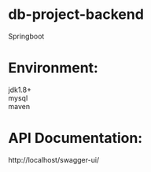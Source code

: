 # db-project-backend
Springboot
# Environment:  
jdk1.8+  
mysql  
maven  
# API Documentation:  
http://localhost/swagger-ui/
